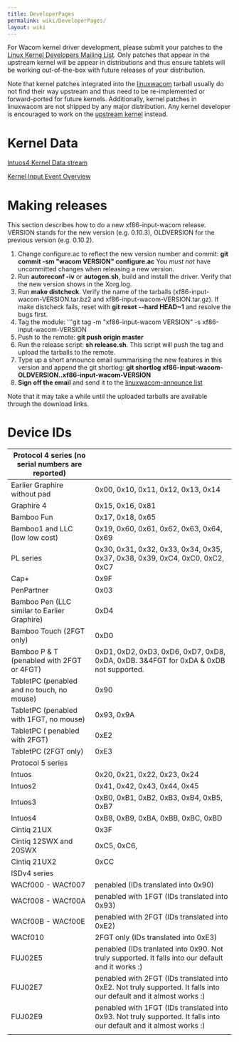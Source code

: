 ```yaml
---
title: DeveloperPages
permalink: wiki/DeveloperPages/
layout: wiki
---
```


For Wacom kernel driver development, please submit your patches to the
[Linux Kernel Developers Mailing List](http://lkml.org). Only patches
that appear in the upstream kernel will be appear in distributions and
thus ensure tablets will be working out-of-the-box with future releases
of your distribution.

Note that kernel patches integrated into the
[linuxwacom](linuxwacom "wikilink") tarball usually do not find their
way upstream and thus need to be re-implemented or forward-ported for
future kernels. Additionally, kernel patches in linuxwacom are not
shipped by any major distribution. Any kernel developer is encouraged to
work on the [upstream kernel](http://kernel.org) instead.

Kernel Data
===========

[Intuos4 Kernel Data stream](/wiki/Intuos4_Kernel_Data_stream "wikilink")

[Kernel Input Event Overview](/wiki/Kernel_Input_Event_Overview "wikilink")

Making releases
===============

This section describes how to do a new xf86-input-wacom release. VERSION
stands for the new version (e.g. 0.10.3), OLDVERSION for the previous
version (e.g. 0.10.2).

1.  Change configure.ac to reflect the new version number and commit:
    **git commit -sm "wacom VERSION" configure.ac** You *must not* have
    uncommitted changes when releasing a new version.
2.  Run **autoreconf -iv** or **autogen.sh**, build and install the
    driver. Verify that the new version shows in the Xorg.log.
3.  Run **make distcheck**. Verify the name of the tarballs
    (xf86-input-wacom-VERSION.tar.bz2 and
    xf86-input-wacom-VERSION.tar.gz). If make distcheck fails, reset
    with **git reset --hard HEAD~1** and resolve the bugs first.
4.  Tag the module: '''git tag -m "xf86-input-wacom VERSION" -s
    xf86-input-wacom-VERSION
5.  Push to the remote: **git push origin master**
6.  Run the release script: **sh release.sh**. This script will push the
    tag and upload the tarballs to the remote.
7.  Type up a short announce email summarising the new features in this
    version and append the git shortlog: **git shortlog
    xf86-input-wacom-OLDVERSION..xf86-input-wacom-VERSION**
8.  **Sign off the email** and send it to the [ linuxwacom-announce
    list](/wiki/Mailing_lists "wikilink")

Note that it may take a while until the uploaded tarballs are available
through the download links.

Device IDs
==========

| Protocol 4 series (no serial numbers are reported) |                                                                                                                     |
|----------------------------------------------------|---------------------------------------------------------------------------------------------------------------------|
| Earlier Graphire without pad                       | 0x00, 0x10, 0x11, 0x12, 0x13, 0x14                                                                                  |
| Graphire 4                                         | 0x15, 0x16, 0x81                                                                                                    |
| Bamboo Fun                                         | 0x17, 0x18, 0x65                                                                                                    |
| Bamboo1 and LLC (low low cost)                     | 0x19, 0x60, 0x61, 0x62, 0x63, 0x64, 0x69                                                                            |
| PL series                                          | 0x30, 0x31, 0x32, 0x33, 0x34, 0x35, 0x37, 0x38, 0x39, 0xC4, 0xC0, 0xC2, 0xC7                                        |
| Cap+                                               | 0x9F                                                                                                                |
| PenPartner                                         | 0x03                                                                                                                |
| Bamboo Pen (LLC similar to Earlier Graphire)       | 0xD4                                                                                                                |
| Bamboo Touch (2FGT only)                           | 0xD0                                                                                                                |
| Bamboo P & T (penabled with 2FGT or 4FGT)          | 0xD1, 0xD2, 0xD3, 0xD6, 0xD7, 0xD8, 0xDA, 0xDB. 3&4FGT for 0xDA & 0xDB not supported.                               |
| TabletPC (penabled and no touch, no mouse)         | 0x90                                                                                                                |
| TabletPC (penabled with 1FGT, no mouse)            | 0x93, 0x9A                                                                                                          |
| TabletPC ( penabled with 2FGT)                     | 0xE2                                                                                                                |
| TabletPC (2FGT only)                               | 0xE3                                                                                                                |
| Protocol 5 series                                  |                                                                                                                     |
| Intuos                                             | 0x20, 0x21, 0x22, 0x23, 0x24                                                                                        |
| Intuos2                                            | 0x41, 0x42, 0x43, 0x44, 0x45                                                                                        |
| Intuos3                                            | 0xB0, 0xB1, 0xB2, 0xB3, 0xB4, 0xB5, 0xB7                                                                            |
| Intuos4                                            | 0xB8, 0xB9, 0xBA, 0xBB, 0xBC, 0xBD                                                                                  |
| Cintiq 21UX                                        | 0x3F                                                                                                                |
| Cintiq 12SWX and 20SWX                             | 0xC5, 0xC6,                                                                                                         |
| Cintiq 21UX2                                       | 0xCC                                                                                                                |
| ISDv4 series                                       |                                                                                                                     |
| WACf000 - WACf007                                  | penabled (IDs translated into 0x90)                                                                                 |
| WACf008 - WACf00A                                  | penabled with 1FGT (IDs translated into 0x93)                                                                       |
| WACf00B - WACf00E                                  | penabled with 2FGT (IDs translated into 0xE2)                                                                       |
| WACf010                                            | 2FGT only (IDs translated into 0xE3)                                                                                |
| FUJ02E5                                            | penabled (IDs tranlated into 0x90. Not truly supported. It falls into our default and it works :)                   |
| FUJ02E7                                            | penabled with 2FGT (IDs translated into 0xE2. Not truly supported. It falls into our default and it almost works :) |
| FUJ02E9                                            | penabled with 1FGT (IDs translated into 0x93. Not truly supported. It falls into our default and it almost works :) |
|                                                    |                                                                                                                     |
